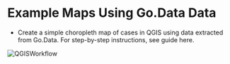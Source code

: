 # Example Maps Using Go.Data Data

- Create a simple choropleth map of cases in QGIS using data extracted from Go.Data. For step-by-step instructions, see guide here.


![QGISWorkflow](../assets/DocsWorkflowImage.png)




